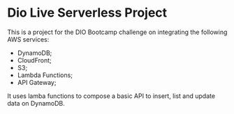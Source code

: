 # Dio Live Serverless Project

This is a project for the DIO Bootcamp challenge on integrating the following AWS services:

* DynamoDB;
* CloudFront;
* S3;
* Lambda Functions;
* API Gateway;

It uses lamba functions to compose a basic API to insert, list and update data on DynamoDB.
